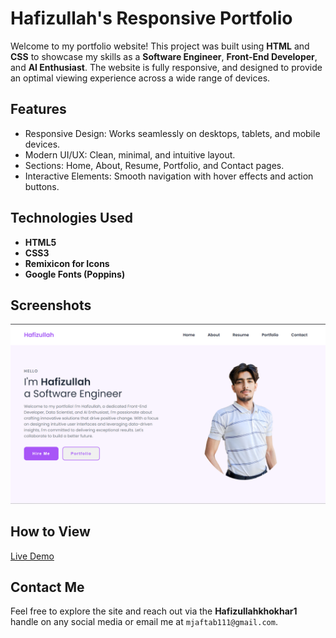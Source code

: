 # Hafizullah's Responsive Portfolio

Welcome to my portfolio website! This project was built using **HTML** and **CSS** to showcase my skills as a **Software Engineer**, **Front-End Developer**, and **AI Enthusiast**. The website is fully responsive, and designed to provide an optimal viewing experience across a wide range of devices. 

## Features
- Responsive Design: Works seamlessly on desktops, tablets, and mobile devices.
- Modern UI/UX: Clean, minimal, and intuitive layout.
- Sections: Home, About, Resume, Portfolio, and Contact pages.
- Interactive Elements: Smooth navigation with hover effects and action buttons.

## Technologies Used
- **HTML5**
- **CSS3** 
- **Remixicon for Icons**
- **Google Fonts (Poppins)**

## Screenshots
![Portfolio Screenshot](image.png)

## How to View
[Live Demo](https://hafizullahkhokhar1.github.io/portfolio-html-css/)

## Contact Me
Feel free to explore the site and reach out via the **Hafizullahkhokhar1** handle on any social media or email me at `mjaftab111@gmail.com`.
